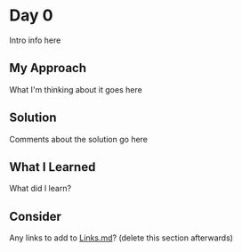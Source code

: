 # Day 0

Intro info here

## My Approach

What I'm thinking about it goes here

## Solution

Comments about the solution go here

## What I Learned

What did I learn?

## Consider

Any links to add to [Links.md](..\..\Links.md)? (delete this section afterwards)
